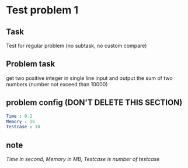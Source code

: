# Test problem 1

## Task

Test for regular problem (no subtask, no custom compare)

## Problem task

get two positive integer in single line input and output the sum of two numbers
(number not exceed than 10000)

## problem config (DON'T DELETE THIS SECTION)

```yaml
Time : 0.2
Memory : 16
Testcase : 10
```

## note

_Time in second, Memory in MB, Testcase is number of testcase_
